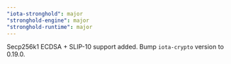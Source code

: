 ```yaml
---
"iota-stronghold": major
"stronghold-engine": major
"stronghold-runtime": major
---
```


Secp256k1 ECDSA + SLIP-10 support added.
Bump `iota-crypto` version to 0.19.0.

